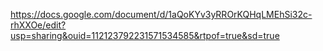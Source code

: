 https://docs.google.com/document/d/1aQoKYv3yRROrKQHqLMEhSi32c-rhXXOe/edit?usp=sharing&ouid=112123792231571534585&rtpof=true&sd=true
